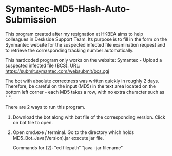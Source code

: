 # Symantec-MD5-Hash-Auto-Submission

This program created after my resignation at HKBEA aims to help colleagues in Deskside Support Team. 
Its purpose is to fill in the form on the Synmantec website for the suspected infected file examination request and to retrieve the corresponding tracking number automatically.


This hardcoded program only works on the website: Symantec - Upload a suspected infected file (BCS).
URL: https://submit.symantec.com/websubmit/bcs.cgi


The bot with absolute correctness was written quickly in roughly 2 days. Therefore, be careful on the input (MD5) in the text area located on the bottom left corner - each MD5 takes a row, with no extra character such as " ".


There are 2 ways to run this program. 
1) Download the bot along with bat file of the corresponding version. 
   Click on bat file to open.
   
2) Open cmd.exe / terminal.
   Go to the directory which holds MD5_Bot_Java(Version).jar
   execute jar file.
   
   Commands for (2):
   "cd filepath"
   "java -jar filename"
